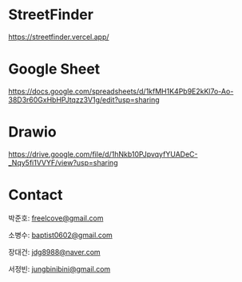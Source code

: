 # StreetFinder

https://streetfinder.vercel.app/

# Google Sheet
https://docs.google.com/spreadsheets/d/1kfMH1K4Pb9E2kKl7o-Ao-38D3r60GxHbHPJtqzz3V1g/edit?usp=sharing

# Drawio
https://drive.google.com/file/d/1hNkb10PJpvqyfYUADeC-_Nqy5fi1VVYF/view?usp=sharing


# Contact

박준호: freelcove@gmail.com

소병수: baptist0602@gmail.com

장대건: jdg8988@naver.com

서정빈: jungbinibini@gmail.com
